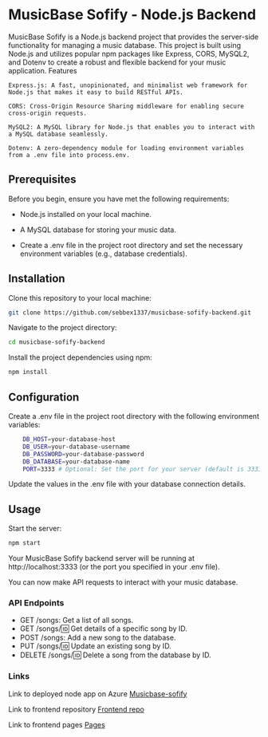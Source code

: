 # MusicBase Sofify - Node.js Backend

MusicBase Sofify is a Node.js backend project that provides the server-side functionality for managing a music database. This project is built using Node.js and utilizes popular npm packages like Express, CORS, MySQL2, and Dotenv to create a robust and flexible backend for your music application.
Features

    Express.js: A fast, unopinionated, and minimalist web framework for Node.js that makes it easy to build RESTful APIs.

    CORS: Cross-Origin Resource Sharing middleware for enabling secure cross-origin requests.

    MySQL2: A MySQL library for Node.js that enables you to interact with a MySQL database seamlessly.

    Dotenv: A zero-dependency module for loading environment variables from a .env file into process.env.

## Prerequisites

Before you begin, ensure you have met the following requirements:

-   Node.js installed on your local machine.

-   A MySQL database for storing your music data.

-   Create a .env file in the project root directory and set the necessary environment variables (e.g., database credentials).

## Installation

Clone this repository to your local machine:

```bash
git clone https://github.com/sebbex1337/musicbase-sofify-backend.git
```

Navigate to the project directory:

```bash
cd musicbase-sofify-backend
```

Install the project dependencies using npm:

```bash
npm install
```

## Configuration

Create a .env file in the project root directory with the following environment variables:

```bash
    DB_HOST=your-database-host
    DB_USER=your-database-username
    DB_PASSWORD=your-database-password
    DB_DATABASE=your-database-name
    PORT=3333 # Optional: Set the port for your server (default is 3333).
```

Update the values in the .env file with your database connection details.

## Usage

Start the server:

```bash
npm start
```

Your MusicBase Sofify backend server will be running at http://localhost:3333 (or the port you specified in your .env file).

You can now make API requests to interact with your music database.

### API Endpoints

-   GET /songs: Get a list of all songs.
-   GET /songs/:id: Get details of a specific song by ID.
-   POST /songs: Add a new song to the database.
-   PUT /songs/:id: Update an existing song by ID.
-   DELETE /songs/:id: Delete a song from the database by ID.

### Links

Link to deployed node app on Azure [Musicbase-sofify](https://musicbase-sofify.azurewebsites.net/)

Link to frontend repository [Frontend repo](https://github.com/sebbex1337/musicbase-sofify-frontend)

Link to frontend pages [Pages](https://sebbex1337.github.io/musicbase-sofify-frontend/)
